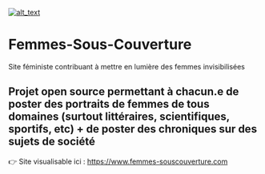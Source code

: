 
[<img alt="alt_text" src="[https://github.com/JaiUnePoteDev/Femmes-Sous-Couverture/blob/main/FSC%20banner.jpg]" />](https://github.com/JaiUnePoteDev/Femmes-Sous-Couverture/blob/main/FSC%20banner.jpg)

# Femmes-Sous-Couverture
Site féministe contribuant à mettre en lumière des femmes invisibilisées

## Projet open source permettant à chacun.e de poster des portraits de femmes de tous domaines (surtout littéraires, scientifiques, sportifs, etc) + de poster des chroniques sur des sujets de société

👉 Site visualisable ici : https://www.femmes-souscouverture.com


